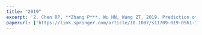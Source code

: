 ```yaml
---
title: "2019"
excerpt: '2. Chen RP, **Zhang P***, Wu HN, Wang ZT, 2019. Prediction of shield tunneling-induced ground settlement using machine learning techniques. Frontiers of structural and Civil Engineering. 13(6), 1363–1378.'
paperurl: ['https://link.springer.com/article/10.1007/s11709-019-0561-3']
---
```

